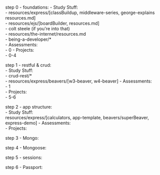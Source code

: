 step 0 - foundations: 
	- Study Stuff:   
		- resources/express/[classBuildup, middleware-series, george-explains resources.md]  
		- resources/ejs/[boardBuilder, resources.md]  
		- colt steele (if you're into that)  
		- resources/the-internet/resources.md  
		- being-a-developer/*   
	- Assessments:  
		- 0
	- Projects:  
		- 0-4
  
step 1 - restful & crud:  
	- Study Stuff:  
		- crud-rest/*  
		- resources/express/beavers/[w3-beaver, w4-beaver]
	- Assessments:  
		- 1  
	- Projects:  
		- 5-6  
  
step 2 - app structure:  
	- Study Stuff:  
		resources/express/[calculators, app-template, beavers/superBeaver, express-demo]
	- Assessments:  
	- Projects:  

step 3 - Mongo:  
  
step 4 - Mongoose:  
  
step 5 - sessions:  
  
step 6 - Passport:  




